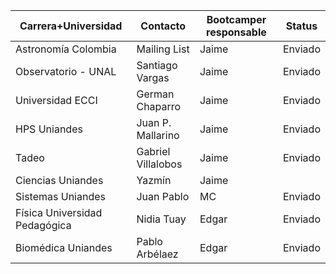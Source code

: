 Carrera+Universidad | Contacto | Bootcamper responsable | Status|
-------------------- | ------- | ---------------------| ----- |
Astronomía Colombia | Mailing List | Jaime | Enviado |
Observatorio - UNAL | Santiago Vargas | Jaime| Enviado|
Universidad ECCI | German Chaparro | Jaime| Enviado|
HPS Uniandes | Juan P. Mallarino | Jaime | Enviado|
Tadeo | Gabriel Villalobos | Jaime | Enviado|
Ciencias Uniandes | Yazmín | Jaime | |
Sistemas Uniandes | Juan Pablo | MC | Enviado |
Física Universidad Pedagógica | Nidia Tuay | Edgar | Enviado
Biomédica Uniandes | Pablo Arbélaez | Edgar | Enviado
